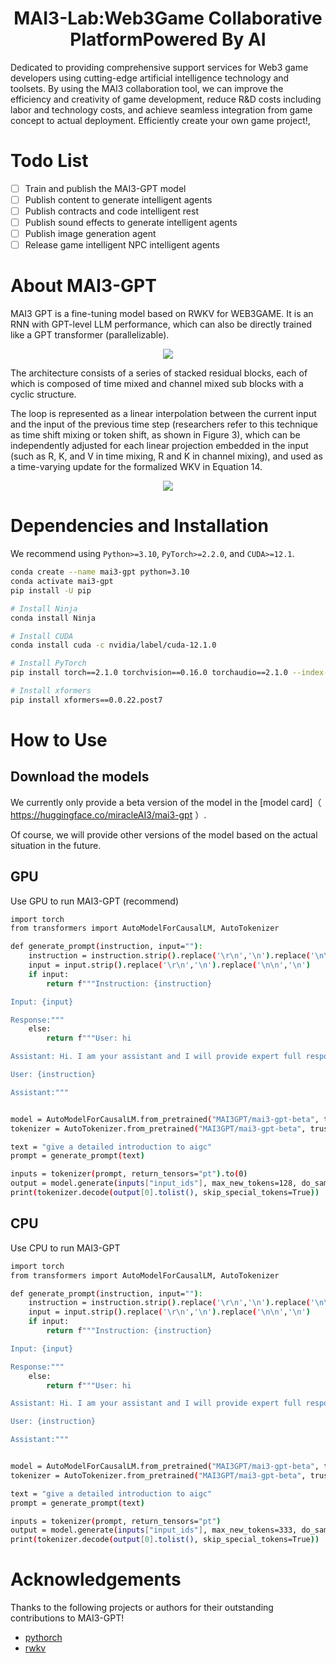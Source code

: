 <div align="center">

# MAI3-Lab:Web3Game Collaborative PlatformPowered By AI
</div>


Dedicated to providing comprehensive support services for Web3 game developers using cutting-edge artificial intelligence technology and toolsets.
By using the MAI3 collaboration tool, we can improve the efficiency and creativity of game development, reduce R&D costs including labor and technology costs, and achieve seamless integration from game concept to actual deployment. Efficiently create your own game project!,

# Todo List

- [ ] Train and publish the MAI3-GPT model
- [ ] Publish content to generate intelligent agents
- [ ] Publish contracts and code intelligent rest
- [ ] Publish sound effects to generate intelligent agents
- [ ] Publish image generation agent
- [ ] Release game intelligent NPC intelligent agents

# About MAI3-GPT
MAI3 GPT is a fine-tuning model based on RWKV for WEB3GAME. It is an RNN with GPT-level LLM performance, which can also be directly trained like a GPT transformer (parallelizable).

<div align="center">
  <img src="architectures.png">
</div>

The architecture consists of a series of stacked residual blocks, each of which is composed of time mixed and channel mixed sub blocks with a cyclic structure.

The loop is represented as a linear interpolation between the current input and the input of the previous time step (researchers refer to this technique as time shift mixing or token shift, as shown in Figure 3), which can be independently adjusted for each linear projection embedded in the input (such as R, K, and V in time mixing, R and K in channel mixing), and used as a time-varying update for the formalized WKV in Equation 14.

<div align="center">
  <img src="modelling.png">
</div>

# Dependencies and Installation

We recommend using `Python>=3.10`, `PyTorch>=2.2.0`, and `CUDA>=12.1`.
```bash
conda create --name mai3-gpt python=3.10
conda activate mai3-gpt
pip install -U pip

# Install Ninja
conda install Ninja

# Install CUDA
conda install cuda -c nvidia/label/cuda-12.1.0

# Install PyTorch
pip install torch==2.1.0 torchvision==0.16.0 torchaudio==2.1.0 --index-url https://download.pytorch.org/whl/cu121

# Install xformers
pip install xformers==0.0.22.post7

```

# How to Use

## Download the models

We currently only provide a beta version of the model in the [model card]（ https://huggingface.co/miracleAI3/mai3-gpt ）.

Of course, we will provide other versions of the model based on the actual situation in the future.


## GPU

Use GPU to run MAI3-GPT (recommend)
```bash
import torch
from transformers import AutoModelForCausalLM, AutoTokenizer

def generate_prompt(instruction, input=""):
    instruction = instruction.strip().replace('\r\n','\n').replace('\n\n','\n')
    input = input.strip().replace('\r\n','\n').replace('\n\n','\n')
    if input:
        return f"""Instruction: {instruction}

Input: {input}

Response:"""
    else:
        return f"""User: hi

Assistant: Hi. I am your assistant and I will provide expert full response in full details. Please feel free to ask any question and I will always answer it.

User: {instruction}

Assistant:"""


model = AutoModelForCausalLM.from_pretrained("MAI3GPT/mai3-gpt-beta", trust_remote_code=True, torch_dtype=torch.float16).to(0)
tokenizer = AutoTokenizer.from_pretrained("MAI3GPT/mai3-gpt-beta", trust_remote_code=True)

text = "give a detailed introduction to aigc"
prompt = generate_prompt(text)

inputs = tokenizer(prompt, return_tensors="pt").to(0)
output = model.generate(inputs["input_ids"], max_new_tokens=128, do_sample=True, temperature=1.0, top_p=0.3, top_k=0, )
print(tokenizer.decode(output[0].tolist(), skip_special_tokens=True))

```

## CPU

Use CPU to run MAI3-GPT
```bash
import torch
from transformers import AutoModelForCausalLM, AutoTokenizer

def generate_prompt(instruction, input=""):
    instruction = instruction.strip().replace('\r\n','\n').replace('\n\n','\n')
    input = input.strip().replace('\r\n','\n').replace('\n\n','\n')
    if input:
        return f"""Instruction: {instruction}

Input: {input}

Response:"""
    else:
        return f"""User: hi

Assistant: Hi. I am your assistant and I will provide expert full response in full details. Please feel free to ask any question and I will always answer it.

User: {instruction}

Assistant:"""


model = AutoModelForCausalLM.from_pretrained("MAI3GPT/mai3-gpt-beta", trust_remote_code=True).to(torch.float32)
tokenizer = AutoTokenizer.from_pretrained("MAI3GPT/mai3-gpt-beta", trust_remote_code=True)

text = "give a detailed introduction to aigc"
prompt = generate_prompt(text)

inputs = tokenizer(prompt, return_tensors="pt")
output = model.generate(inputs["input_ids"], max_new_tokens=333, do_sample=True, temperature=1.0, top_p=0.3, top_k=0, )
print(tokenizer.decode(output[0].tolist(), skip_special_tokens=True))

```

# Acknowledgements

Thanks to the following projects or authors for their outstanding contributions to MAI3-GPT!

- [pythorch](https://pytorch.org/)  
- [rwkv](https://github.com/BlinkDL/RWKV-LM)  
